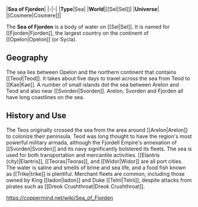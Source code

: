 |**Sea of Fjorden**|
|-|-|
|**Type**|Sea|
|**World**|[[Sel\|Sel]]|
|**Universe**|[[Cosmere\|Cosmere]]|

The **Sea of Fjorden** is a body of water on [[Sel\|Sel]]. It is named for [[Fjorden\|Fjorden]], the largest country on the continent of [[Opelon\|Opelon]] (or Sycla).

## Geography
The sea lies between Opelon and the northern continent that contains [[Teod\|Teod]]. It takes about five days to travel across the sea from Teod to [[Kae\|Kae]]. A number of small islands dot the sea between Arelon and Teod and also near [[Svorden\|Svorden]]. Arelon, Svorden and Fjorden all have long coastlines on the sea.

## History and Use
The Teos originally crossed the sea from the area around [[Arelon\|Arelon]] to colonize their peninsula. Teod was long thought to have the region's most powerful military armada, although the Fjordell Empire's annexation of [[Svorden\|Svorden]] and its navy significantly bolstered its fleets.
The sea is used for both transportation and mercantile activities. [[Elantris (city)\|Elantris]], [[Teoras\|Teoras]], and [[Widor\|Widor]] are all port cities. The water is saline and smells of brine and sea life, and a food fish known as [[Trike\|trike]] is plentiful. Merchant fleets are common, including those owned by King [[Iadon\|Iadon]] and Duke [[Telrii\|Telrii]], despite attacks from pirates such as [[Dreok Crushthroat\|Dreok Crushthroat]].



https://coppermind.net/wiki/Sea_of_Fjorden